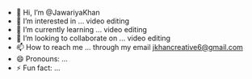 - 👋 Hi, I’m @JawariyaKhan
- 👀 I’m interested in ... video editing
- 🌱 I’m currently learning ... video editing
- 💞️ I’m looking to collaborate on ... video editing
- 📫 How to reach me ... through my email jkhancreative6@gmail.com
- 😄 Pronouns: ...
- ⚡ Fun fact: ...

<!---
JawariyaKhan/JawariyaKhan is a ✨ special ✨ repository because its `README.md` (this file) appears on your GitHub profile.
You can click the Preview link to take a look at your changes.
--->
